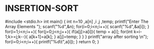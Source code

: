 # INSERTION-SORT
#include <stdio.h>
int main()
{
    int n=10 ,a[n] ,i ,j ,temp;
    printf("Enter The Array Elements ");
    scanf("%d",&n);
    for(i=0;i<n;i++){
        scanf("%d",&a[i]);
    }
    for(i=1;i<n;i++){
        for(j=0;j<n;j++){
            if(a[j]>a[i]){
             temp = a[i];
                for(int k=i-1;k>=j;k--){
                    a[k+1]=a[k];
                }
                a[j]=temp;
            } 
        }
    }
    printf("array after sorting \n");
   for(i=0;i<n;i++){
            printf("%d\t",a[i]);
        }
return 0;
}
